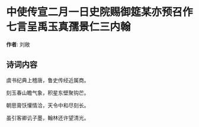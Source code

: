 # 中使传宣二月一日史院赐御筵某亦预召作七言呈禹玉真孺景仁三内翰

**作者**: 刘敞

## 诗词内容

虞书纪典上稽唐，鲁史传经近属商。

刻玉春山瞻气象，积星东壁聚钩芒。

朝思膏饫懽情洽，天令中和尽刻长。

虽引客卿讥子墨，翰林还许望清光。

